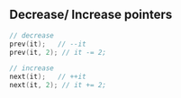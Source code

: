 
## Decrease/ Increase pointers

```C++
// decrease
prev(it);   // --it
prev(it, 2); // it -= 2;

// increase
next(it);   // ++it
next(it, 2); // it += 2;
```
